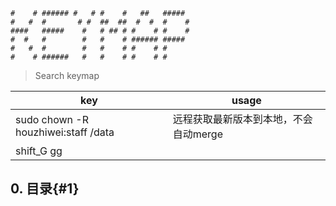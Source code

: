```
#    # ###### #   # #    #   ##   #####
#   #  #       # #  ##  ##  #  #  #    #
####   #####    #   # ## # #    # #    #
#  #   #        #   #    # ###### #####
#   #  #        #   #    # #    # #
#    # ######   #   #    # #    # #
```
> Search keymap

| key   | usage                 |
| ----- | --------------------- |
|sudo chown -R houzhiwei:staff /data | 远程获取最新版本到本地，不会自动merge |
|     shift_G gg  |                       |

## 0. 目录{#1}
